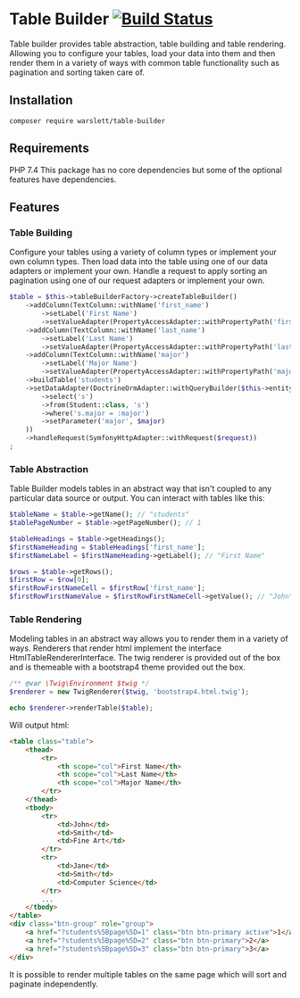 # Table Builder [![Build Status](https://circleci.com/gh/warslett/table-builder.png?style=shield)](https://circleci.com/gh/warslett/table-builder)
Table builder provides table abstraction, table building and table rendering. Allowing you to configure your tables,
load your data into them and then render them in a variety of ways with common table functionality such as pagination
and sorting taken care of.

## Installation
`composer require warslett/table-builder`

## Requirements
PHP 7.4
This package has no core dependencies but some of the optional features have dependencies.

## Features

### Table Building
Configure your tables using a variety of column types or implement your own column types. Then load data into the table
using one of our data adapters or implement your own. Handle a request to apply sorting an pagination using one of our
request adapters or implement your own.
``` php
$table = $this->tableBuilderFactory->createTableBuilder()
    ->addColumn(TextColumn::withName('first_name')
        ->setLabel('First Name')
        ->setValueAdapter(PropertyAccessAdapter::withPropertyPath('firstName')))
    ->addColumn(TextColumn::withName('last_name')
        ->setLabel('Last Name')
        ->setValueAdapter(PropertyAccessAdapter::withPropertyPath('lastName')))
    ->addColumn(TextColumn::withName('major')
        ->setLabel('Major Name')
        ->setValueAdapter(PropertyAccessAdapter::withPropertyPath('major.name')))
    ->buildTable('students')
    ->setDataAdapter(DoctrineOrmAdapter::withQueryBuilder($this->entityManager->createQueryBuilder()
        ->select('s')
        ->from(Student::class, 's')
        ->where('s.major = :major')
        ->setParameter('major', $major)
    ))
    ->handleRequest(SymfonyHttpAdapter::withRequest($request))
;
```

### Table Abstraction
Table Builder models tables in an abstract way that isn't coupled to any particular data source or output. You can
interact with tables like this:
``` php
$tableName = $table->getName(); // "students"
$tablePageNumber = $table->getPageNumber(); // 1

$tableHeadings = $table->getHeadings();
$firstNameHeading = $tableHeadings['first_name'];
$firstNameLabel = $firstNameHeading->getLabel(); // "First Name"

$rows = $table->getRows();
$firstRow = $row[0];
$firstRowFirstNameCell = $firstRow['first_name'];
$firstRowFirstNameValue = $firstRowFirstNameCell->getValue(); // "John"
```

### Table Rendering
Modeling tables in an abstract way allows you to render them in a variety of ways. Renderers that render html implement
the interface HtmlTableRendererInterface. The twig renderer is provided out of the box and is themeable with a
bootstrap4 theme provided out the box.
``` php
/** @var \Twig\Environment $twig */
$renderer = new TwigRenderer($twig, 'bootstrap4.html.twig');

echo $renderer->renderTable($table);
```
Will output html:
``` html
<table class="table">
    <thead>
        <tr>
            <th scope="col">First Name</th>
            <th scope="col">Last Name</th>
            <th scope="col">Major Name</th>
        </tr>
    </thead>
    <tbody>
        <tr>
            <td>John</td>
            <td>Smith</td>
            <td>Fine Art</td>
        </tr>
        <tr>
            <td>Jane</td>
            <td>Smith</td>
            <td>Computer Science</td>
        </tr>
        ...
    </tbody>
</table>
<div class="btn-group" role="group">
    <a href="?students%5Bpage%5D=1" class="btn btn-primary active">1</a>
    <a href="?students%5Bpage%5D=2" class="btn btn-primary">2</a>
    <a href="?students%5Bpage%5D=3" class="btn btn-primary">3</a>
</div>
```
It is possible to render multiple tables on the same page which will sort and paginate independently.